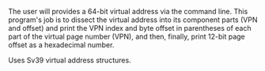 The user will provides a 64-bit virtual address via the command line. This program's job is to dissect the virtual address into its component parts (VPN and offset) and print the VPN index and byte offset in parentheses of each part of the virtual page number (VPN), and then, finally, print 12-bit page offset as a hexadecimal number.

Uses Sv39 virtual address structures. 
